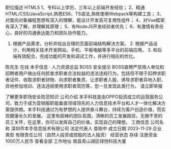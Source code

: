 职位描述
HTML5
1、专科以上学历，三年以上前端开发经验； 2、精通HTML/CSS/JavaScript,熟悉ES6、TS语法,熟练使用Webpack等构建工具； 3、对面向对象编程思想有深入的理解，能设计开发高可复用性组件； 4、对Vue框架有深入了解，并理解其原理； 5、有NodeJS开发经验者优先； 6、有激情有责任心，良好的沟通表达能力和团队协作能力。
1. 根据产品需求，分析并给出合理的页面前端结构解决方案。 2. 根据产品设计，利用相关技术开发网站、手机、平板电脑等多平台的前端应用。 3. 和后端有效配合，完成功能的开发和调试工作，并进行相应的优化。

陈先生
在线
本手信息
·
人力资源总监
BOSS 安全提示
BOSS直聘严禁用人单位和招聘者用户做出任何损害求职者合法权益的违法违规行为，包括但不限于扣押求职者证件、收取求职者财物、向求职者集资、让求职者入股、诱导求职者异地入职、异地参加培训、违法违规使用求职者简历等，您一旦发现此类行为， 请立即举报

了解更多职场安全防范知识
公司介绍
本手科技是由OPPO投资成立的运营服务公司，致力于成为营销服职能垂直领域领先的人力信息技术平台和人才一体化解决方案提供商。本手科技通过为有梦想的人提供奋斗舞台，持续为客户创造价值，而实现健康长久的发展。
这里有超棒的团队氛围，清晰的员工发展路径，无微不至的员工关怀，在这里，你可以发挥自己的价值，实现自己的理想。
工商信息
公司名称
深圳市本手信息技术有限公司
法定代表人
查刚中
成立日期
2023-11-29
企业类型
有限责任公司（自然人投资或控股的法人独资）
经营状态
存续
注册资金
1000万人民币
查看全部
工作地址
南昌青山湖区绿悦科技大厦
